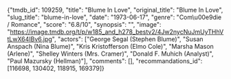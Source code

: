 {"tmdb_id": 109259, "title": "Blume In Love", "original_title": "Blume In Love", "slug_title": "blume-in-love", "date": "1973-06-17", "genre": "Com\u00e9die / Romance", "score": "6.8/10", "synopsis": "", "image": "https://image.tmdb.org/t/p/w185_and_h278_bestv2/4Jw2nycNuJmUyTHhVtLwX64IBv6.jpg", "actors": ["George Segal (Stephen Blume)", "Susan Anspach (Nina Blume)", "Kris Kristofferson (Elmo Cole)", "Marsha Mason (Arlene)", "Shelley Winters (Mrs. Cramer)", "Donald F. Muhich (Analyst)", "Paul Mazursky (Hellman)"], "comments": [], "recommandations_id": [116698, 130402, 118915, 169379]}